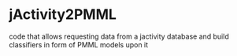 # jActivity2PMML
code that allows requesting data from a jactivity database and build classifiers in form of PMML models upon it
